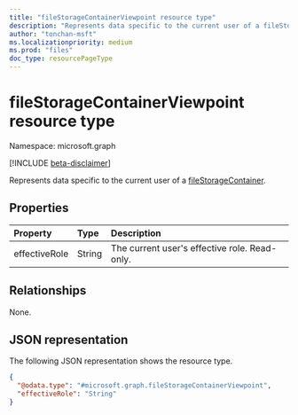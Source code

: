 ```yaml
---
title: "fileStorageContainerViewpoint resource type"
description: "Represents data specific to the current user of a fileStorageContainer".
author: "tonchan-msft"
ms.localizationpriority: medium
ms.prod: "files"
doc_type: resourcePageType
---
```


# fileStorageContainerViewpoint resource type

Namespace: microsoft.graph

[!INCLUDE [beta-disclaimer](../../includes/beta-disclaimer.md)]

Represents data specific to the current user of a  [fileStorageContainer](../resources/filestoragecontainer.md).


## Properties
|Property|Type|Description|
|:---|:---|:---|
|effectiveRole|String|The current user's effective role. Read-only.|

## Relationships
None.

## JSON representation
The following JSON representation shows the resource type. 

<!-- {
  "blockType": "resource",
  "@odata.type": "microsoft.graph.fileStorageContainerViewpoint"
}
-->
``` json
{
  "@odata.type": "#microsoft.graph.fileStorageContainerViewpoint",
  "effectiveRole": "String"
}
```

